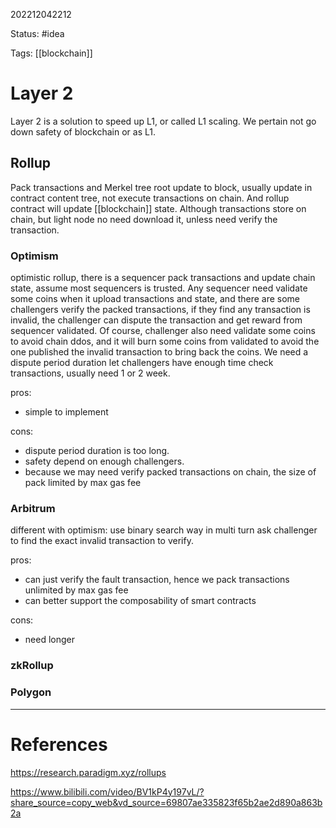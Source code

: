 202212042212

Status: #idea

Tags: [[blockchain]]

# Layer 2

Layer 2 is a solution to speed up L1, or called L1 scaling. We pertain not go down safety of blockchain or as L1.

## Rollup

Pack transactions and Merkel tree root update to block, usually update in contract content tree, not execute transactions on chain. And rollup contract will update [[blockchain]] state. Although transactions store on chain, but light node no need download it, unless need verify the transaction.

### Optimism

optimistic rollup, there is a sequencer pack transactions and update chain state, assume most sequencers is trusted. Any sequencer need validate some coins when it upload transactions and state, and there are some challengers verify the packed transactions, if they find any transaction is invalid, the challenger can dispute the transaction and get reward from sequencer validated. Of course, challenger also need validate some coins to avoid chain ddos, and it will burn some coins from validated to avoid the one published the invalid transaction to bring back the coins. We need a dispute period duration let challengers have enough time check transactions, usually need 1 or 2 week.

pros:
- simple to implement

cons:
- dispute period duration is too long.
- safety depend on enough challengers.
- because we may need verify packed transactions on chain, the size of pack limited by max gas fee

### Arbitrum

different with optimism: use binary search way in multi turn ask challenger to find the exact invalid transaction to verify.

pros:
- can just verify the fault transaction, hence we pack transactions unlimited by max gas fee
- can better support the composability of smart contracts

cons:
- need longer 

### zkRollup

### Polygon

---
# References

https://research.paradigm.xyz/rollups

https://www.bilibili.com/video/BV1kP4y197vL/?share_source=copy_web&vd_source=69807ae335823f65b2ae2d890a863b2a